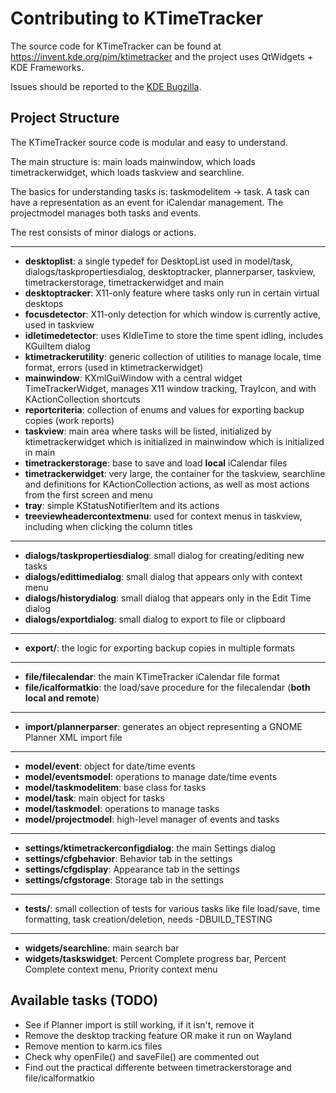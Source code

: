 # Contributing to KTimeTracker

The source code for KTimeTracker can be found at https://invent.kde.org/pim/ktimetracker
and the project uses QtWidgets + KDE Frameworks.

Issues should be reported to the [KDE Bugzilla](https://bugs.kde.org/enter_bug.cgi?product=ktimetracker&component=general).

## Project Structure

The KTimeTracker source code is modular and easy to understand.

The main structure is: main loads mainwindow, which loads timetrackerwidget, which loads taskview and searchline.

The basics for understanding tasks is: taskmodelitem -> task.
A task can have a representation as an event for iCalendar management.
The projectmodel manages both tasks and events.

The rest consists of minor dialogs or actions.

---

* **desktoplist**: a single typedef for DesktopList used in model/task, dialogs/taskpropertiesdialog, desktoptracker, plannerparser, taskview, timetrackerstorage, timetrackerwidget and main
* **desktoptracker**: X11-only feature where tasks only run in certain virtual desktops
* **focusdetector**: X11-only detection for which window is currently active, used in taskview
* **idletimedetector**: uses KIdleTime to store the time spent idling, includes KGuiItem dialog
* **ktimetrackerutility**: generic collection of utilities to manage locale, time format, errors (used in ktimetrackerwidget)
* **mainwindow**: KXmlGuiWindow with a central widget TimeTrackerWidget, manages X11 window tracking, TrayIcon, and with KActionCollection shortcuts
* **reportcriteria**: collection of enums and values for exporting backup copies (work reports)
* **taskview**: main area where tasks will be listed, initialized by ktimetrackerwidget which is initialized in mainwindow which is initialized in main
* **timetrackerstorage**: base to save and load **local** iCalendar files
* **timetrackerwidget**: very large, the container for the taskview, searchline and definitions for KActionCollection actions, as well as most actions from the first screen and menu
* **tray**: simple KStatusNotifierItem and its actions
* **treeviewheadercontextmenu**: used for context menus in taskview, including when clicking the column titles

---

* **dialogs/taskpropertiesdialog**: small dialog for creating/editing new tasks
* **dialogs/edittimedialog**: small dialog that appears only with context menu
* **dialogs/historydialog**: small dialog that appears only in the Edit Time dialog
* **dialogs/exportdialog**: small dialog to export to file or clipboard

---

* **export/**: the logic for exporting backup copies in multiple formats

---

* **file/filecalendar**: the main KTimeTracker iCalendar file format
* **file/icalformatkio**: the load/save procedure for the filecalendar (**both local and remote**)

---

* **import/plannerparser**: generates an object representing a GNOME Planner XML import file

---

* **model/event**: object for date/time events
* **model/eventsmodel**: operations to manage date/time events
* **model/taskmodelitem**: base class for tasks
* **model/task**: main object for tasks
* **model/taskmodel**: operations to manage tasks
* **model/projectmodel**: high-level manager of events and tasks

---

* **settings/ktimetrackerconfigdialog**: the main Settings dialog
* **settings/cfgbehavior**: Behavior tab in the settings
* **settings/cfgdisplay**: Appearance tab in the settings
* **settings/cfgstorage**: Storage tab in the settings

---

* **tests/**: small collection of tests for various tasks like file load/save, time formatting, task creation/deletion, needs -DBUILD_TESTING

---

* **widgets/searchline**: main search bar
* **widgets/taskswidget**: Percent Complete progress bar, Percent Complete context menu, Priority context menu

## Available tasks (TODO)

* See if Planner import is still working, if it isn't, remove it
* Remove the desktop tracking feature OR make it run on Wayland
* Remove mention to karm.ics files
* Check why openFile() and saveFile() are commented out
* Find out the practical differente between timetrackerstorage and file/icalformatkio
